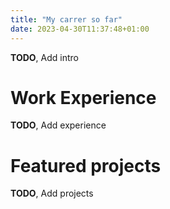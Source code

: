 ```yaml
---
title: "My carrer so far"
date: 2023-04-30T11:37:48+01:00
---
```


**TODO**, Add intro

# Work Experience
**TODO**, Add experience

# Featured projects
**TODO**, Add projects